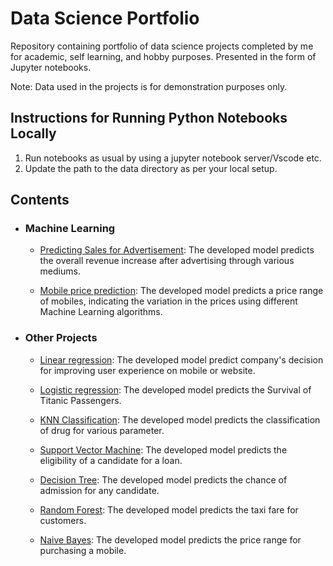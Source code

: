 # Data Science Portfolio
Repository containing portfolio of data science projects completed by me for academic, self learning, and hobby purposes. Presented in the form of Jupyter notebooks.

Note: Data used in the projects is for demonstration purposes only.

## Instructions for Running Python Notebooks Locally

1. Run notebooks as usual by using a jupyter notebook server/Vscode etc.
2. Update the path to the data directory as per your local setup.

## Contents
- ### Machine Learning

	- [Predicting Sales for Advertisement](https://github.com/spoyarekar03/data-science-portfolio/blob/main/Supervised_Regression/Predicting%20Sales%20for%20Advertising.ipynb): The developed model predicts the overall revenue increase after advertising through various mediums.

	- [Mobile price prediction](https://github.com/spoyarekar03/data-science-portfolio/blob/main/Supervised_Classificiation/Mobile_price_prediction_using_Classification.ipynb): The developed model predicts a price range of mobiles, indicating the variation in the prices using different Machine Learning algorithms.	

 - ### Other Projects   

	- [Linear regression](https://github.com/spoyarekar03/data-science-portfolio/blob/main/Other%20projects/Linear_regression/Ecommerce%20Linear%20Regression.ipynb): The developed model predict company's decision for improving user experience on mobile or website.

	- [Logistic regression](https://github.com/spoyarekar03/data-science-portfolio/blob/main/Other%20projects/Logistic_regression/Predicting_Survival_using_Logistic_regression.ipynb): The developed model predicts the Survival of Titanic Passengers.

	- [KNN Classification](https://github.com/spoyarekar03/data-science-portfolio/blob/main/Other%20projects/KNN/Drug_classification_using%20KNN.ipynb): The developed model predicts the classification of drug for various parameter.

	- [Support Vector Machine](https://github.com/spoyarekar03/data-science-portfolio/blob/main/Other%20projects/SVM/Credit_risk_SVM.ipynb): The developed model predicts the eligibility of a candidate for a loan.

	- [Decision Tree](https://github.com/spoyarekar03/data-science-portfolio/blob/main/Other%20projects/Decision_Tree/Chance_of_admission_DT.ipynb): The developed model predicts the chance of admission for any candidate.
	
	- [Random Forest](https://github.com/spoyarekar03/data-science-portfolio/blob/main/Other%20projects/Random_Forest/Taxifare_RandomF_Regressor.ipynb): The developed model predicts the taxi fare for customers.
	
	- [Naive Bayes](https://github.com/spoyarekar03/data-science-portfolio/blob/main/Other%20projects/Naive_Bayes/Mobile_Price_Naive_Bayes_Gaussian.ipynb): The developed model predicts the price range for purchasing a mobile.
